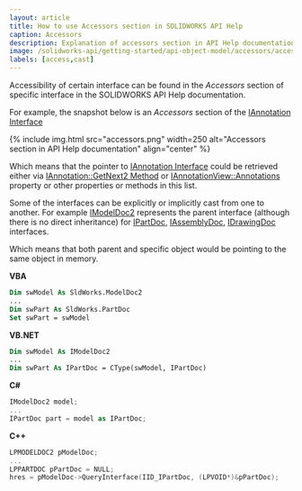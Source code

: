 ```yaml
---
layout: article
title: How to use Accessors section in SOLIDWORKS API Help
caption: Accessors
description: Explanation of accessors section in API Help documentation which helps to find the way of accessing specific objects in SOLIDWORKS API
image: /solidworks-api/getting-started/api-object-model/accessors/accessors.png
labels: [access,cast]
---
```

Accessibility of certain interface can be found in the *Accessors* section of specific interface in the SOLIDWORKS API Help documentation.

For example, the snapshot below is an *Accessors* section of the [IAnnotation Interface](http://help.solidworks.com/2018/english/api/sldworksapi/SolidWorks.Interop.sldworks~SolidWorks.Interop.sldworks.IAnnotation.html)

{% include img.html src="accessors.png" width=250 alt="Accessors section in API Help documentation" align="center" %}

Which means that the pointer to [IAnnotation Interface](http://help.solidworks.com/2018/english/api/sldworksapi/SolidWorks.Interop.sldworks~SolidWorks.Interop.sldworks.IAnnotation.html) could be retrieved either via [IAnnotation::GetNext2 Method](http://help.solidworks.com/2018/english/api/sldworksapi/SOLIDWORKS.Interop.sldworks~SOLIDWORKS.Interop.sldworks.IAnnotation~GetNext3.html) or [IAnnotationView::Annotations](http://help.solidworks.com/2018/english/api/sldworksapi/SolidWorks.Interop.sldworks~SolidWorks.Interop.sldworks.IAnnotationView~Annotations.html) property or other properties or methods in this list.

Some of the interfaces can be explicitly or implicitly cast from one to another. For example [IModelDoc2](http://help.solidworks.com/2018/english/api/sldworksapi/SolidWorks.Interop.sldworks~SolidWorks.Interop.sldworks.IModelDoc2.html) represents the parent interface (although there is no direct inheritance) for [IPartDoc](http://help.solidworks.com/2018/english/api/sldworksapi/SolidWorks.Interop.sldworks~SolidWorks.Interop.sldworks.IPartDoc.html),
[IAssemblyDoc](http://help.solidworks.com/2018/english/api/sldworksapi/SolidWorks.Interop.sldworks~SolidWorks.Interop.sldworks.IAssemblyDoc.html), [IDrawingDoc](http://help.solidworks.com/2018/english/api/sldworksapi/SolidWorks.Interop.sldworks~SolidWorks.Interop.sldworks.IDrawingDoc.html) interfaces.

Which means that both parent and specific object would be pointing to the same object in memory.

**VBA**
~~~ vb
Dim swModel As SldWorks.ModelDoc2
...
Dim swPart As SldWorks.PartDoc
Set swPart = swModel
~~~

**VB.NET**
~~~ vb
Dim swModel As IModelDoc2
...
Dim swPart As IPartDoc = CType(swModel, IPartDoc)
~~~

**C#**
~~~ cs
IModelDoc2 model;
...
IPartDoc part = model as IPartDoc;
~~~

**C++**
~~~ cpp
LPMODELDOC2 pModelDoc;
...
LPPARTDOC pPartDoc = NULL;
hres = pModelDoc->QueryInterface(IID_IPartDoc, (LPVOID*)&pPartDoc);
~~~
